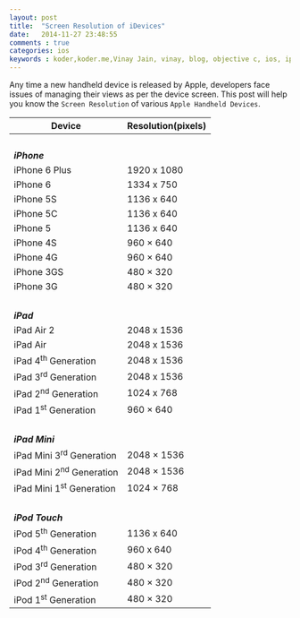 ```yaml
---
layout: post
title:  "Screen Resolution of iDevices"
date:   2014-11-27 23:48:55
comments : true
categories: ios
keywords : koder,koder.me,Vinay Jain, vinay, blog, objective c, ios, iphone, ipad, swift, objc, screen, resolution, screen resolution
---
```


Any time a new handheld device is released by Apple, developers face issues of managing their views as per the device screen. This post will help you know the `Screen Resolution` of various `Apple Handheld Devices`.


<table class="table table-striped table-bordered">
	<thead>
		<tr>
			<th>Device</th>
			<th>Resolution(pixels)</th>
		</tr>
	</thead>
<tbody>
<tr>
    <td>&nbsp;</td>
    <td>&nbsp;</td>
  </tr>
<tr><td style="font-weight:bold;" colspan="2"><em>iPhone</em></td></tr>
  <tr>
    <td>iPhone 6 Plus</td>
    <td>1920 x 1080</td>
  </tr>
  <tr>
    <td>iPhone 6</td>
    <td>1334 x 750</td>
  </tr>
  <tr>
    <td>iPhone 5S</td>
    <td>1136 x 640</td>
  </tr>
  <tr>
    <td>iPhone 5C</td>
    <td>1136 x 640</td>
  </tr>
  <tr>
    <td>iPhone 5</td>
    <td>1136 x 640</td>
  </tr>
  <tr>
    <td>iPhone 4S</td>
    <td>960 × 640</td>
  </tr>
  <tr>
    <td>iPhone 4G</td>
    <td>960 × 640</td>
  </tr>
  <tr>
    <td>iPhone 3GS</td>
    <td>480 × 320</td>
  </tr>
  <tr>
    <td>iPhone 3G</td>
    <td>480 × 320</td>
  </tr>
  <tr>
    <td>&nbsp;</td>
    <td>&nbsp;</td>
  </tr>
<tr><td style="font-weight:bold;" colspan="2"><em>iPad</em></td></tr>
  <tr>
    <td>iPad Air 2</td>
    <td>2048 x 1536</td>
  </tr>
  <tr>
    <td>iPad Air</td>
    <td>2048 x 1536</td>
  </tr>
  <tr>
    <td>iPad 4<sup>th</sup> Generation</td>
    <td>2048 x 1536</td>
  </tr>
  <tr>
    <td>iPad 3<sup>rd</sup> Generation</td>
    <td>2048 x 1536</td>
  </tr>
  <tr>
    <td>iPad 2<sup>nd</sup> Generation</td>
    <td>1024 x 768</td>
  </tr>
  <tr>
    <td>iPad 1<sup>st</sup> Generation</td>
    <td>960 × 640</td>
  </tr>
  <tr>
    <td>&nbsp;</td>
    <td>&nbsp;</td>
  </tr>
<tr><td style="font-weight:bold;" colspan="2"><em>iPad Mini</em></td></tr>
  <tr>
    <td>iPad Mini 3<sup>rd</sup> Generation</td>
    <td>2048 × 1536</td>
  </tr>
  <tr>
    <td>iPad Mini 2<sup>nd</sup> Generation</td>
    <td>2048 × 1536</td>
  </tr>
  <tr>
    <td>iPad Mini 1<sup>st</sup> Generation</td>
    <td>1024 × 768</td>
  </tr>
  <tr>
    <td>&nbsp;</td>
    <td>&nbsp;</td>
  </tr>
  <tr><td style="font-weight:bold;" colspan="2"><em>iPod Touch</em></td></tr>
  <tr>
    <td>iPod 5<sup>th</sup> Generation</td>
    <td>1136 x 640</td>
  </tr>
  <tr>
    <td>iPod 4<sup>th</sup> Generation</td>
    <td>960 x 640</td>
  </tr>
  <tr>
    <td>iPod 3<sup>rd</sup> Generation</td>
    <td>480 × 320</td>
  </tr>
  <tr>
    <td>iPod 2<sup>nd</sup> Generation</td>
    <td>480 × 320</td>
  </tr>
  <tr>
    <td>iPod 1<sup>st</sup> Generation</td>
    <td>480 × 320</td>
  </tr>  
</tbody>
</table>

